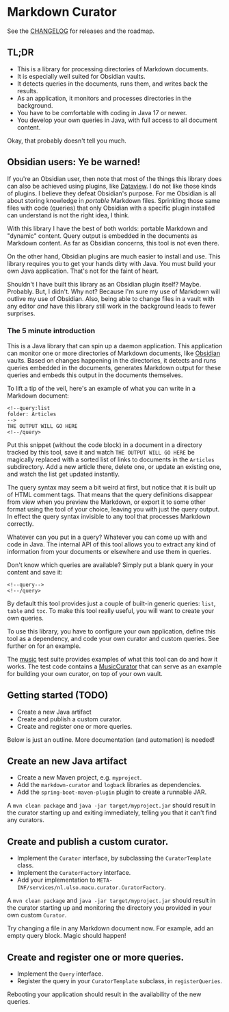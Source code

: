 # Markdown Curator

See the [CHANGELOG](CHANGELOG.md) for releases and the roadmap.

## TL;DR

- This is a library for processing directories of Markdown documents.
- It is especially well suited for Obsidian vaults.
- It detects queries in the documents, runs them, and writes back the results.
- As an application, it monitors and processes directories in the background.
- You have to be comfortable with coding in Java 17 or newer.
- You develop your own queries in Java, with full access to all document content.

Okay, that probably doesn't tell you much.

## Obsidian users: Ye be warned!

If you're an Obsidian user, then note that most of the things this library does can also be achieved using plugins, like [Dataview](https://github.com/blacksmithgu/obsidian-dataview). I do not like those kinds of plugins. I believe they defeat Obsidian's purpose. For me Obsidian is all about storing knowledge in *portable* Markdown files. Sprinkling those same files with code (queries) that only Obsidian with a specific plugin installed can understand is not the right idea, I think.

With this library I have the best of both worlds: portable Markdown and "dynamic" content. Query output is embedded in the documents as Markdown content. As far as Obsidian concerns, this tool is not even there. 

On the other hand, Obsidian plugins are much easier to install and use. This library requires you to get your hands dirty with Java. You must build your own Java application. That's not for the faint of heart.

Shouldn't I have built this library as an Obsidian plugin itself? Maybe. Probably. But, I didn't. Why not? Because I'm sure my use of Markdown will outlive my use of Obsidian. Also, being able to change files in a vault with any editor *and* have this library still work in the background leads to fewer surprises.

### The 5 minute introduction

This is a Java library that can spin up a daemon application. This application can monitor one or more directories of Markdown documents, like [Obsidian](https://obsidian.md) vaults. Based on changes happening in the directories, it detects and runs queries embedded in the documents, generates Markdown output for these queries and embeds this output in the documents themselves.

To lift a tip of the veil, here's an example of what you can write in a Markdown document:

```
<!--query:list
folder: Articles
-->
THE OUTPUT WILL GO HERE
<!--/query>
```

Put this snippet (without the code block) in a document in a directory tracked by this tool, save it and watch `THE OUTPUT WILL GO HERE` be magically replaced with a sorted list of links to documents in the `Articles` subdirectory. Add a new article there, delete one, or update an existing one, and watch the list get updated instantly.

The query syntax may seem a bit weird at first, but notice that it is built up of HTML comment tags. That means that the query definitions disappear from view when you preview the Markdown, or export it to some other format using the tool of your choice, leaving you with just the query output. In effect the query syntax invisible to any tool that processes Markdown correctly.

Whatever can you put in a query? Whatever you can come up with and code in Java. The internal API of this tool allows you to extract any kind of information from your documents or elsewhere and use them in queries.

Don't know which queries are available? Simply put a blank query in your content and save it:

```
<!--query-->
<!--/query>
```

By default this tool provides just a couple of built-in generic queries: `list`, `table` and `toc`. To make this tool really useful, you will want to create your own queries. 

To use this library, you have to configure your own application, define this tool as a dependency, and code your own curator and custom queries. See further on for an example.

The [music](music/README.md) test suite provides examples of what this tool can do and how it works. The test code contains a [MusicCurator](src/test/java/nl/ulso/markdown_curator/MusicCurator.java) that can serve as an example for building your own curator, on top of your own vault.

## Getting started (TODO)

- Create a new Java artifact
- Create and publish a custom curator.
- Create and register one or more queries.

Below is just an outline. More documentation (and automation) is needed!

## Create an new Java artifact

- Create a new Maven project, e.g. `myproject`.
- Add the `markdown-curator` and `logback` libraries as dependencies.
- Add the `spring-boot-maven-plugin` plugin to create a runnable JAR.

A `mvn clean package` and `java -jar target/myproject.jar` should result in the curator starting up and exiting immediately, telling you that it can't find any curators.

## Create and publish a custom curator.

- Implement the `Curator` interface, by subclassing the `CuratorTemplate` class.
- Implement the `CuratorFactory` interface.
- Add your implementation to `META-INF/services/nl.ulso.macu.curator.CuratorFactory`.

A `mvn clean package` and `java -jar target/myproject.jar` should result in the curator starting up and monitoring the directory you provided in your own custom `Curator`.

Try changing a file in any Markdown document now. For example, add an empty query block. Magic should happen!

## Create and register one or more queries.

- Implement the `Query` interface.
- Register the query in your `CuratorTemplate` subclass, in `registerQueries`.

Rebooting your application should result in the availability of the new queries.
